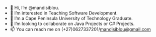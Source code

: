 - 👋 Hi, I’m @mandisiblou.
- 👀 I’m interested in Teaching Software Development.
- 🌱 I’m a Cape Peninsula University of Technology Graduate.
- 💞️ I’m looking to collaborate on Java Projects or C# Projects.
- 📫 You can reach me on (+27)0627337201/mandisiblou@gmail.com

<!---
mandisiblou/mandisiblou is a ✨ special ✨ repository because its `README.md` (this file) appears on your GitHub profile.
You can click the Preview link to take a look at your changes.
--->

